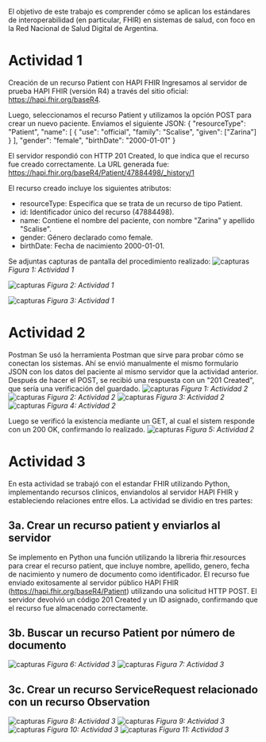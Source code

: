 El objetivo de este trabajo es comprender cómo se aplican los estándares de interoperabilidad (en particular, FHIR) en sistemas de salud, con foco en la Red Nacional de Salud Digital de Argentina.

# Actividad 1
Creación de un recurso Patient con HAPI FHIR
Ingresamos al servidor de prueba HAPI FHIR (versión R4) a través del sitio oficial:
https://hapi.fhir.org/baseR4.

Luego, seleccionamos el recurso Patient y utilizamos la opción POST para crear un nuevo paciente. Enviamos el siguiente JSON:
    {
    "resourceType": "Patient",
    "name": [
      {
        "use": "official",
        "family": "Scalise",
        "given": ["Zarina"]
      }
    ],
    "gender": "female",
    "birthDate": "2000-01-01"
  }

El servidor respondió con HTTP 201 Created, lo que indica que el recurso fue creado correctamente. La URL generada fue:
https://hapi.fhir.org/baseR4/Patient/47884498/_history/1

El recurso creado incluye los siguientes atributos:
- resourceType: Especifica que se trata de un recurso de tipo Patient.
- id: Identificador único del recurso (47884498).
- name: Contiene el nombre del paciente, con nombre "Zarina" y apellido "Scalise".
- gender: Género declarado como female.
- birthDate: Fecha de nacimiento 2000-01-01.

Se adjuntas capturas de pantalla del procedimiento realizado:
![capturas](./CAPTURAS/Ejercicio1PT1.png)
*Figura 1: Actividad 1*

![capturas](./CAPTURAS/Ejercicio1PT3.png)
*Figura 2: Actividad 1*

![capturas](./CAPTURAS/Ejercicio1PT4.png)
*Figura 3: Actividad 1*


# Actividad 2
Postman
Se usó la herramienta Postman que sirve para probar cómo se conectan los sistemas. Ahí se envió manualmente el mismo formulario JSON con los datos del paciente al mismo servidor que la actividad anterior. Después de hacer el POST, se recibió una respuesta con un "201 Created", que sería una verificación del guardado.
![capturas](./CAPTURAS/Ejercicio2PT1.png)
*Figura 1: Actividad 2*
![capturas](./CAPTURAS/Ejercicio2PT2.png)
*Figura 2: Actividad 2*
![capturas](./CAPTURAS/Ejercicio2PT3.png)
*Figura 3: Actividad 2*
![capturas](./CAPTURAS/Ejercicio2PT4.png)
*Figura 4: Actividad 2*

Luego se verificó la existencia mediante un GET, al cual el sistem responde con un 200 OK, confirmando lo realizado.
![capturas](./CAPTURAS/Ejercicio2PT5.png)
*Figura 5: Actividad 2*


# Actividad 3
En esta actividad se trabajó con el estandar FHIR utilizando Python, implementando recursos clinicos, enviandolos al servidor HAPI FHIR y estableciendo relaciones entre ellos. La actividad se dividio en tres partes:

## 3a. Crear un recurso patient y enviarlos al servidor
Se implemento en Python una función utilizando la libreria fhir.resources para crear el recurso patient, que incluye nombre, apellido, genero, fecha de nacimiento y numero de documento como identificador.
El recurso fue enviado exitosamente al servidor público HAPI FHIR (https://hapi.fhir.org/baseR4/Patient) utilizando una solicitud HTTP POST. El servidor devolvió un código 201 Created y un ID asignado, confirmando que el recurso fue almacenado correctamente.

## 3b. Buscar un recurso Patient por número de documento

![capturas](./CAPTURAS/Ejercicio3PT1.png)
*Figura 6: Actividad 3*
![capturas](./CAPTURAS/Ejercicio3PT2.png)
*Figura 7: Actividad 3*


## 3c. Crear un recurso ServiceRequest relacionado con un recurso Observation

![capturas](./CAPTURAS/Ejercicio3PT3.png)
*Figura 8: Actividad 3*
![capturas](./CAPTURAS/Ejercicio3PT4.png)
*Figura 9: Actividad 3*
![capturas](./CAPTURAS/Ejercicio3PT5.png)
*Figura 10: Actividad 3*
![capturas](./CAPTURAS/Ejercicio3PT6.png)
*Figura 11: Actividad 3*




